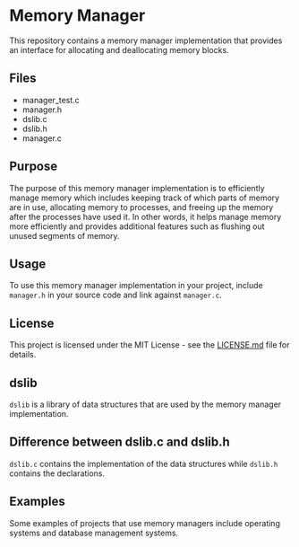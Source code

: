# Memory Manager

This repository contains a memory manager implementation that provides an interface for allocating and deallocating memory blocks.

## Files

- manager_test.c
- manager.h
- dslib.c
- dslib.h
- manager.c

## Purpose

The purpose of this memory manager implementation is to efficiently manage memory which includes keeping track of which parts of memory are in use, allocating memory to processes, and freeing up the memory after the processes have used it. In other words, it helps manage memory more efficiently and provides additional features such as flushing out unused segments of memory.

## Usage

To use this memory manager implementation in your project, include `manager.h` in your source code and link against `manager.c`.

## License

This project is licensed under the MIT License - see the [LICENSE.md](LICENSE.md) file for details.

## dslib

`dslib` is a library of data structures that are used by the memory manager implementation.

## Difference between dslib.c and dslib.h

`dslib.c` contains the implementation of the data structures while `dslib.h` contains the declarations.

## Examples

Some examples of projects that use memory managers include operating systems and database management systems.
